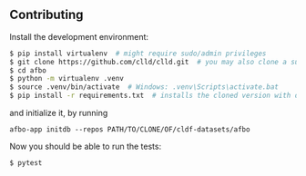 Contributing
------------

Install the development environment:

```sh
$ pip install virtualenv  # might require sudo/admin privileges
$ git clone https://github.com/clld/clld.git  # you may also clone a suitable fork
$ cd afbo
$ python -m virtualenv .venv
$ source .venv/bin/activate  # Windows: .venv\Scripts\activate.bat
$ pip install -r requirements.txt  # installs the cloned version with dev-tools in development mode
```

and initialize it, by running 
```
afbo-app initdb --repos PATH/TO/CLONE/OF/cldf-datasets/afbo
```
Now you should be able to run the tests:

```sh
$ pytest
```
